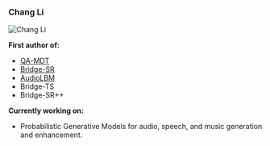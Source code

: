 ### Chang Li
![Chang Li](https://github-readme-stats.vercel.app/api?username=ivcylc&show_icons=true&theme=blurple&hide_rank=true)

**First author of:**
- [QA-MDT](https://qa-mdt.github.io/)
- [Bridge-SR](https://bridge-sr.github.io/)
- [AudioLBM](https://audiolbm.github.io/)
- Bridge-TS
- Bridge-SR++

**Currently working on:**  
- Probabilistic Generative Models for audio, speech, and music generation and enhancement.
